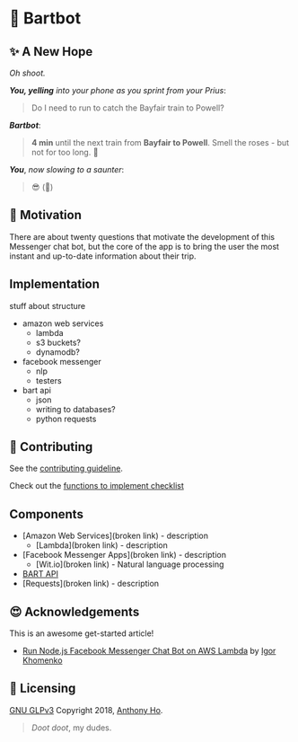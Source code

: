 # :light_rail: Bartbot

## :sparkles: A New Hope

*Oh shoot.*

***You, yelling*** *into your phone as you sprint from your Prius*:

> Do I need to run to catch the Bayfair train to Powell?

***Bartbot***:

> **4 min** until the next train from **Bayfair to Powell**. Smell the roses - but not for too long. :rose:

***You***, *now slowing to a saunter*:

> :sunglasses: (:nose:)

## :thought_balloon: Motivation

<!-- TODO: This section is not done yet -->

There are about twenty questions that motivate the development of this Messenger chat bot, but the core of the app is to bring the user the most instant and up-to-date information about their trip.

## Implementation

<!-- TODO: This section is not done yet -->

stuff about structure

* amazon web services
  * lambda
  * s3 buckets?
  * dynamodb?
* facebook messenger
  * nlp
  * testers
* bart api
  * json
  * writing to databases?
  * python requests

<!-- emoji test :smile: :monorail: :light_rail: :metro: -->

## :pray: Contributing

<!-- TODO: This section is not done yet -->

See the [contributing guideline](contributing.md).

Check out the [functions to implement checklist](./lambdaEnv/resources/functionsToImplement.md)

## Components

* [Amazon Web Services](broken link) - description
  * [Lambda](broken link) - description
* [Facebook Messenger Apps](broken link) - description
  * [Wit.io](broken link) - Natural language processing
* [BART API](api.bart.gov)
* [Requests](broken link) - description

## :heart_eyes: Acknowledgements

<!-- TODO: This section is not done yet -->

This is an awesome get-started article!

* [Run Node.js Facebook Messenger Chat Bot on AWS Lambda](https://tutorials.botsfloor.com/run-facebook-messenger-chat-bot-on-aws-lambda-2fa800a67d76) by [Igor Khomenko](https://tutorials.botsfloor.com/@igorkhomenko?source=post_header_lockup)

## :key: Licensing

[GNU GLPv3](LICENSE) Copyright 2018, [Anthony Ho](http://github.com/anwyho).

<!-- https://kogalkbizj.execute-api.us-west-1.amazonaws.com/default/jsProcessMessages -->

> *Doot doot*, my dudes.